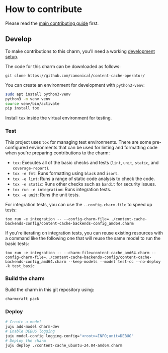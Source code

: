# How to contribute

Please read the [main contributing guide](/CONTRIBUTING.md) first.

## Develop

To make contributions to this charm, you'll need a working
[development setup](https://documentation.ubuntu.com/juju/latest/user/howto/manage-your-deployment/manage-your-deployment-environment/).

The code for this charm can be downloaded as follows:

```
git clone https://github.com/canonical/content-cache-operator/
```

You can create an environment for development with `python3-venv`:

```bash
sudo apt install python3-venv
python3 -m venv venv
source venv/bin/activate
pip install tox
```

Install `tox` inside the virtual environment for testing.

### Test

This project uses `tox` for managing test environments. There are some pre-configured environments
that can be used for linting and formatting code when you're preparing contributions to the charm:

* ``tox``: Executes all of the basic checks and tests (``lint``, ``unit``, ``static``, and ``coverage-report``).
* ``tox -e fmt``: Runs formatting using ``black`` and ``isort``.
* ``tox -e lint``: Runs a range of static code analysis to check the code.
* ``tox -e static``: Runs other checks such as ``bandit`` for security issues.
* ``tox run -e integration``: Runs integration tests.
* `tox -e unit`: Runs the unit tests.

For integration tests, you can use the `--config-charm-file` to speed up tests:

```shell
tox run -e integration -- --config-charm-file=../content-cache-backends-config/content-cache-backends-config_amd64.charm
```

If you're iterating on integration tests, you can reuse existing resources with a command like the following one that will reuse the same model to run the basic tests:

```shell
tox run -e integration -- --charm-file=content-cache_amd64.charm --config-charm-file=../content-cache-backends-config/content-cache-backends-config_amd64.charm --keep-models --model test-cc --no-deploy -k test_basic
```

### Build the charm

Build the charm in this git repository using:

```shell
charmcraft pack
```

### Deploy

```bash
# Create a model
juju add-model charm-dev
# Enable DEBUG logging
juju model-config logging-config="<root>=INFO;unit=DEBUG"
# Deploy the charm
juju deploy ./content-cache_ubuntu-24.04-amd64.charm 
```
